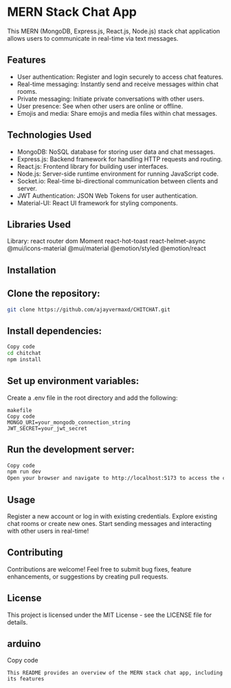 # MERN Stack Chat App

This MERN (MongoDB, Express.js, React.js, Node.js) stack chat application allows users to communicate in real-time via text messages.

## Features

- User authentication: Register and login securely to access chat features.
- Real-time messaging: Instantly send and receive messages within chat rooms.
- Private messaging: Initiate private conversations with other users.
- User presence: See when other users are online or offline.
- Emojis and media: Share emojis and media files within chat messages.

## Technologies Used

- MongoDB: NoSQL database for storing user data and chat messages.
- Express.js: Backend framework for handling HTTP requests and routing.
- React.js: Frontend library for building user interfaces.
- Node.js: Server-side runtime environment for running JavaScript code.
- Socket.io: Real-time bi-directional communication between clients and server.
- JWT Authentication: JSON Web Tokens for user authentication.
- Material-UI: React UI framework for styling components.

## Libraries Used

Library: react router dom
Moment 
react-hot-toast
react-helmet-async
@mui/icons-material @mui/material @emotion/styled @emotion/react


## Installation

## Clone the repository:

```bash
git clone https://github.com/ajayvermaxd/CHITCHAT.git
```
## Install dependencies:
```bash
Copy code
cd chitchat
npm install
```
## Set up environment variables:
Create a .env file in the root directory and add the following:
```
makefile
Copy code
MONGO_URI=your_mongodb_connection_string
JWT_SECRET=your_jwt_secret
```
## Run the development server:
```bash
Copy code
npm run dev
Open your browser and navigate to http://localhost:5173 to access the chat app.
```
## Usage
Register a new account or log in with existing credentials.
Explore existing chat rooms or create new ones.
Start sending messages and interacting with other users in real-time!


## Contributing
Contributions are welcome! Feel free to submit bug fixes, feature enhancements, or suggestions by creating pull requests.

## License
This project is licensed under the MIT License - see the LICENSE file for details.

## arduino
Copy code
```
This README provides an overview of the MERN stack chat app, including its features
```
